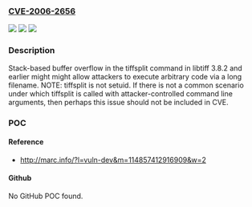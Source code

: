 ### [CVE-2006-2656](https://cve.mitre.org/cgi-bin/cvename.cgi?name=CVE-2006-2656)
![](https://img.shields.io/static/v1?label=Product&message=n%2Fa&color=blue)
![](https://img.shields.io/static/v1?label=Version&message=n%2Fa&color=blue)
![](https://img.shields.io/static/v1?label=Vulnerability&message=n%2Fa&color=brighgreen)

### Description

Stack-based buffer overflow in the tiffsplit command in libtiff 3.8.2 and earlier might might allow attackers to execute arbitrary code via a long filename.  NOTE: tiffsplit is not setuid.  If there is not a common scenario under which tiffsplit is called with attacker-controlled command line arguments, then perhaps this issue should not be included in CVE.

### POC

#### Reference
- http://marc.info/?l=vuln-dev&m=114857412916909&w=2

#### Github
No GitHub POC found.

